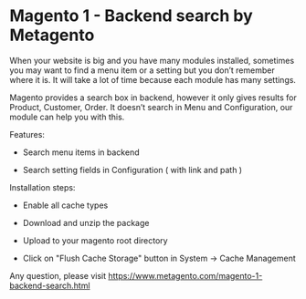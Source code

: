 # Magento 1 - Backend search by Metagento

When your website is big and you have many modules installed, sometimes you may want to find a menu item or a setting but you don’t remember where it is.
It will take a lot of time because each module has many settings.

Magento provides a search box in backend, however it only gives results for Product, Customer, Order. It doesn’t search in Menu and Configuration, our module can help you with this.

Features:

- Search menu items in backend

- Search setting fields in Configuration ( with link and path )

Installation steps:
- Enable all cache types

- Download and unzip the package

- Upload to your magento root directory

- Click on "Flush Cache Storage" button in System -> Cache Management

Any question, please visit https://www.metagento.com/magento-1-backend-search.html
